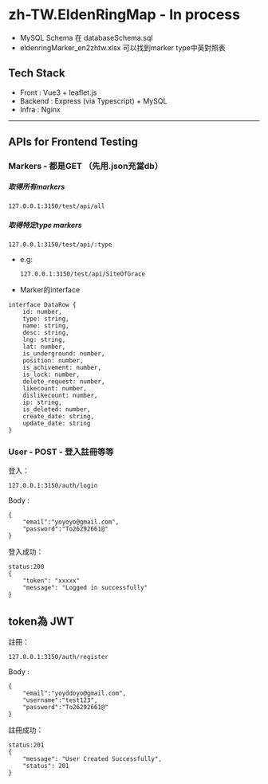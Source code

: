 # zh-TW.EldenRingMap - In process

- MySQL Schema 在 databaseSchema.sql
- eldenringMarker_en2zhtw.xlsx 可以找到marker type中英對照表


## Tech Stack
- Front : Vue3 + leaflet.js
- Backend : Express (via Typescript) + MySQL
- Infra : Nginx

<hr/>

## APIs for Frontend Testing
### Markers - 都是GET （先用.json充當db）
##### 取得所有markers
```
127.0.0.1:3150/test/api/all
```

##### 取得特定type markers
```
127.0.0.1:3150/test/api/:type
```
  - e.g:
    ```
    127.0.0.1:3150/test/api/SiteOfGrace
    ```


- Marker的interface
```
interface DataRow {
    id: number,
    type: string,
    name: string,
    desc: string,
    lng: string,
    lat: number,
    is_underground: number,
    position: number,
    is_achivement: number,
    is_lock: number,
    delete_request: number,
    likecount: number,
    dislikecount: number,
    ip: string,
    is_deleted: number,
    create_date: string,
    update_date: string
}
```

### User - POST - 登入註冊等等
登入：
```
127.0.0.1:3150/auth/login
```
Body : 
```
{
    "email":"yoyoyo@gmail.com",
    "password":"To26292661@"
}
```
登入成功：
```
status:200
{
    "token": "xxxxx"
    "message": "Logged in successfully"
}
```
token為 JWT
--------------------
註冊：
```
127.0.0.1:3150/auth/register
```
Body : 
```
{
    "email":"yoyddoyo@gmail.com",
    "username":"test123",
    "password":"To26292661@"
}
```
註冊成功：
```
status:201
{
    "message": "User Created Successfully",
    "status": 201
}
```
